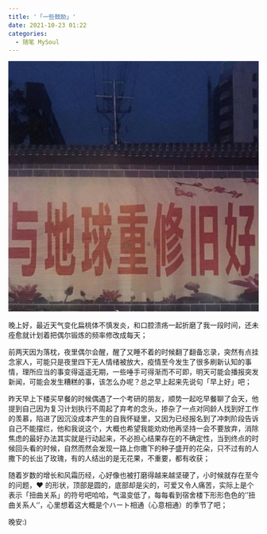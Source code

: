 ```yaml
---
title: '「一些鼓励」'
date: 2021-10-23 01:22
categories:
  - 随笔 MySoul
---
```


![图 11](../../images/76292a3c6d2f2b075e149281549e58811856998dece04a9e026108bf9e08850d.png)  

晚上好，最近天气变化扁桃体不慎发炎，和口腔溃疡一起折磨了我一段时间，还未痊愈就计划着把偶尔锻炼的频率修改成每天；

前两天因为落枕，夜里偶尔会醒，醒了又睡不着的时候翻了翻备忘录，突然有点挂念家人，可能只是夜里四下无人情绪被放大，疫情至今发生了很多刷新认知的事情，理所应当的事变得遥遥无期，一些唾手可得渐而不可即，明天可能会播报突发新闻，可能会发生糟糕的事，该怎么办呢？总之早上起来先说句「早上好」吧；

昨天早上下楼买早餐的时候偶遇了一个考研的朋友，顺势一起吃早餐聊了会天，他提到自己因为复习计划执行不周起了弃考的念头，掺杂了一点对同龄人找到好工作的羡慕，陷进了因沉没成本产生的自我怀疑里，又因为已经报名到了冲刺阶段告诉自己不能摆烂，他和我说这个，大概也希望我能劝劝他再坚持一会不要放弃，消除焦虑的最好办法其实就是行动起来，不必担心结果存在的不确定性，当到终点的时候回头看的时候，自然而然会发现一路上你撒下的种子盛开的花朵，只不过有的人撒下的长出了玫瑰，有的人结出的是无花果，不重要，都有收获；

随着岁数的增长和风霜历经，心好像也被打磨得越来越坚硬了，小时候就存在至今的问题，❤️ 的形状，顶部是圆的，底部却是尖的，可爱又令人痛苦，实际上是个表示「扭曲关系」的符号吧哈哈，气温变低了，每每看到宿舍楼下形形色色的‘’扭曲关系人‘’，心里想着这大概是个ハート相通（心意相通）的季节了吧；

晚安:)